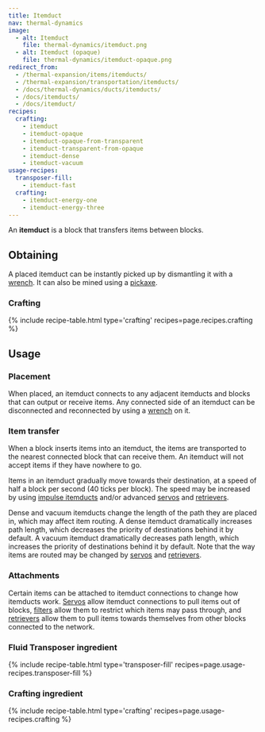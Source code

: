 ```yaml
---
title: Itemduct
nav: thermal-dynamics
image:
  - alt: Itemduct
    file: thermal-dynamics/itemduct.png
  - alt: Itemduct (opaque)
    file: thermal-dynamics/itemduct-opaque.png
redirect_from:
  - /thermal-expansion/items/itemducts/
  - /thermal-expansion/transportation/itemducts/
  - /docs/thermal-dynamics/ducts/itemducts/
  - /docs/itemducts/
  - /docs/itemduct/
recipes:
  crafting:
    - itemduct
    - itemduct-opaque
    - itemduct-opaque-from-transparent
    - itemduct-transparent-from-opaque
    - itemduct-dense
    - itemduct-vacuum
usage-recipes:
  transposer-fill:
    - itemduct-fast
  crafting:
    - itemduct-energy-one
    - itemduct-energy-three
---
```


An **itemduct** is a block that transfers items between blocks.


Obtaining
---------

A placed itemduct can be instantly picked up by dismantling it with a
[wrench](/docs/wrenches/). It can also be mined using a
[pickaxe](https://minecraft.gamepedia.com/Pickaxe).

### Crafting
{% include recipe-table.html type='crafting' recipes=page.recipes.crafting %}


Usage
-----

### Placement
When placed, an itemduct connects to any adjacent itemducts and blocks that can
output or receive items. Any connected side of an itemduct can be disconnected
and reconnected by using a [wrench](/docs/wrenches/) on it.

### Item transfer
When a block inserts items into an itemduct, the items are transported to the
nearest connected block that can receive them. An itemduct will not accept items
if they have nowhere to go.

Items in an itemduct gradually move towards their destination, at a speed of
half a block per second (40 ticks per block). The speed may be increased by
using [impulse itemducts](/docs/thermal-dynamics/impulse-itemduct/) and/or advanced
[servos](/docs/thermal-dynamics/servos/) and [retrievers](/docs/thermal-dynamics/retrievers/).

Dense and vacuum itemducts change the length of the path they are placed in,
which may affect item routing. A dense itemduct dramatically increases path
length, which decreases the priority of destinations behind it by default. A
vacuum itemduct dramatically decreases path length, which increases the priority
of destinations behind it by default. Note that the way items are routed may be
changed by [servos](/docs/thermal-dynamics/servos/) and [retrievers](/docs/thermal-dynamics/retrievers/).

### Attachments
Certain items can be attached to itemduct connections to change how itemducts
work. [Servos](/docs/thermal-dynamics/servos/) allow itemduct connections to pull items out of
blocks, [filters](/docs/thermal-dynamics/filters/) allow them to restrict which items may pass
through, and [retrievers](/docs/thermal-dynamics/retrievers/) allow them to pull items towards
themselves from other blocks connected to the network.

### Fluid Transposer ingredient
{% include recipe-table.html type='transposer-fill' recipes=page.usage-recipes.transposer-fill %}

### Crafting ingredient
{% include recipe-table.html type='crafting' recipes=page.usage-recipes.crafting %}
